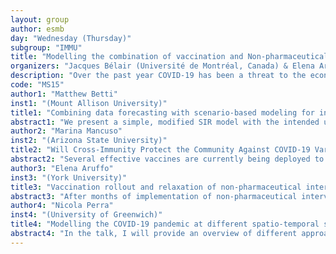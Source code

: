 ```yaml
---
layout: group
author: esmb
day: "Wednesday (Thursday)"
subgroup: "IMMU"
title: "Modelling the combination of vaccination and Non-pharmaceutical interventions strategies to control COVID-19 propagation"
organizers: "Jacques Bélair (Université de Montréal, Canada) & Elena Aruffo (York University, Canada)"
description: "Over the past year COVID-19 has been a threat to the economy and health care systems globally. Non-pharmaceutical interventions (NPIs), most prominently stay-at-home policy, mask wearing and closure of public spaces, have been widely used as first response to control the spread of the infection. Although these measures significantly influenced the disease’s dynamic, by successfully flattening the curve as the slogan went, vaccination is still considered a more efficient control measure, both clinically and economically. At the turn of the year, a number of countries initiated a COVID-19 vaccination campaign. However, many aspects of the different novel vaccines, such as efficacy and waning properties, are still not entirely known. It is thus important to understand if, and when, NPIs can be relaxed, or even suspended, once vaccine starts to be administered to the public. In this mini-symposium, researchers will share their work on modelling COVID-19 vaccination strategies. In particular, they will present models that capture the combination of control strategies involving vaccine and use of NPIs, and that are able to provide suggestions to public health on the best procedures to ensure safe reopening and relaxation of NPIs."
code: "MS15"
author1: "Matthew Betti"
inst1: "(Mount Allison University)"
title1: "Combining data forecasting with scenario-based modeling for insights into a rapidly changing outbreak situation"
abstract1: "We present a simple, modified SIR model with the intended use of bridging the gap betweeen data-fitted forecasts and modeled scenario-based forecasting. Using a combination of data-driven forecasting, simple model structures, and ensemble fitting we are able to determine mid-range predictions for rapidly changing situations. Using results over the past year on COVID-19 we will highlight the strengths of such an approach when it comes to forecasting trajectories and how this can be used to help policy and decision making."
author2: "Marina Mancuso"
inst2: "(Arizona State University)"
title2: "Will Cross-Immunity Protect the Community Against COVID-19 Variants ?"
abstract2: "Several effective vaccines are currently being deployed to combat the COVID-19 pandemic (caused by SARS-CoV-2) around the world, resulting in significant reduction in the burden of the pandemic in places with high enough coverage. The effectiveness of COVID-19 vaccination programs is, however, significantly threatened by the emergence of new SARS-COV-2 variants that, in addition to being more transmissible and potentially more virulent than the resident strains, may at least partially evade existing vaccines. This talk is based on the use of a new multigroup and multi-strain mechanistic mathematical model for assessing the impact of the vaccine-induced cross-protective efficacy on the spread of the COVID-19 pandemic in the United States. In addition to estimating the vaccine-derived herd immunity threshold for the US, I will discuss conditions for which a new SARS-CoV-2 variant can fail to, or have the potential to, cause a significant surge in the US."
author3: "Elena Aruffo"
inst3: "(York University)"
title3: "Vaccination rollout and relaxation of non-pharmaceutical interventions: a combined approach"
abstract3: "After months of implementation of non-pharmaceutical interventions to control the spread of SARS-CoV-2 infection, in December 2020 many countries began COVID-19 vaccination campaigns. Over the past few months, the vaccination coverage in Toronto, Canada increased visibly, leading to high immunization levels among certain age groups. In collaboration with Toronto Public Health, the Canadian Centre for Disease Modeling modeling group employed a deterministic structured compartmental model to investigate the current immunization status in Toronto and explore potential strategies for safe reopening, given various degrees of vaccine coverage by age group, in order to maximize reductions in cases, hospitalizations and deaths. We further examined the impact of different time intervals between the first and second vaccine dose on the aforementioned outcomes."
author4: "Nicola Perra"
inst4: "(University of Greenwich)"
title4: "Modelling the COVID-19 pandemic at different spatio-temporal scales"
abstract4: "In the talk, I will provide an overview of different approaches I have applied to model the unfolding of the COVID-19 pandemic and its effects. In doing so, I will discuss the insights obtained by studying the initial phases of the pandemic, the first wave, and the vaccine rollout in the USA, Europe as well as Latin America. I will also discuss the key role of non-pharmaceutical interventions."
---
```

